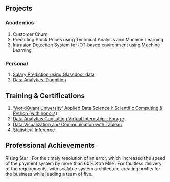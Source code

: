 ## Projects

### Academics

1. Customer Churn
2. Predicting Stock Prices using Technical Analysis and Machine Learning
3. Intrusion Detection System for IOT-based environment using Machine Learning

### Personal

1. [Salary Prediction using Glassdoor data](https://github.com/addds03/Salary-Projection-Project)
2. [Data Analytics: Dognition](https://public.tableau.com/profile/aditya.gaikwad#!/vizhome/Recommendations_15929796871780/RecommendationtoDognition)

## Training & Certifications

1. [‘WorldQuant University' Applied Data Science I: Scientific Computing & Python (with honors)](https://www.credly.com/badges/fe8ca429-e20c-4482-a7f0-c60ccf737d38?source=linked_in_profile)
2. [Data Analytics Consulting Virtual Internship – Forage](https://insidesherpa.s3.amazonaws.com/completion-certificates/KPMG/m7W4GMqeT3bh9Nb2c_KPMG_cr7rwgKzWhRhJzsg4_completion_certificate.pdf)
3. [Data Visualization and Communication with Tableau](https://www.coursera.org/account/accomplishments/certificate/H698PYLZMH34)
4. [Statistical Inference](https://www.coursera.org/account/accomplishments/certificate/GG9ARMAL8D5L)

## Professional Achievements

Rising Star 
: For the timely resolution of an error, which increased the speed of the payment system by more
than 60%
Xtra Mile
: For faultless delivery of the requirements, with scalable system architecture creating profits for the
business while leading a team of five.
